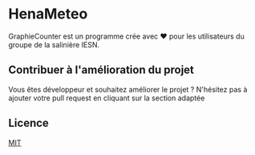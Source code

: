 # HenaMeteo
GraphieCounter est un programme crée avec ❤️ pour les utilisateurs du groupe de la salinière IESN.

## Contribuer à l'amélioration du projet
Vous êtes développeur et souhaitez améliorer le projet ? N'hésitez pas à ajouter votre pull request en cliquant sur la section adaptée

## Licence
[MIT](https://choosealicense.com/licenses/mit/)
